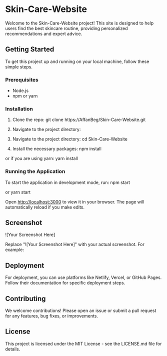 # Skin-Care-Website

Welcome to the Skin-Care-Website project! This site is designed to help users find the best skincare routine, providing personalized recommendations and expert advice.

## Getting Started

To get this project up and running on your local machine, follow these simple steps.

### Prerequisites

- Node.js
- npm or yarn

### Installation

1. Clone the repo:
git clone https://AffanBeg/Skin-Care-Website.git

2. Navigate to the project directory:
2. Navigate to the project directory:
cd Skin-Care-Website

3. Install the necessary packages:
npm install

or if you are using yarn:
yarn install


### Running the Application

To start the application in development mode, run:
npm start

or
yarn start

Open [http://localhost:3000](http://localhost:3000) to view it in your browser. The page will automatically reload if you make edits.

## Screenshot

![Your Screenshot Here]

Replace "![Your Screenshot Here]" with your actual screenshot. For example:

## Deployment

For deployment, you can use platforms like Netlify, Vercel, or GitHub Pages. Follow their documentation for specific deployment steps.

## Contributing

We welcome contributions! Please open an issue or submit a pull request for any features, bug fixes, or improvements.

## License

This project is licensed under the MIT License - see the LICENSE.md file for details.
